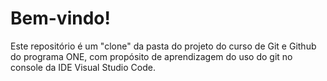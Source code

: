 # Bem-vindo!

Este repositório é um "clone" da pasta do projeto do curso de Git e Github do programa ONE, com propósito de aprendizagem do uso do git no console da IDE Visual Studio Code.
